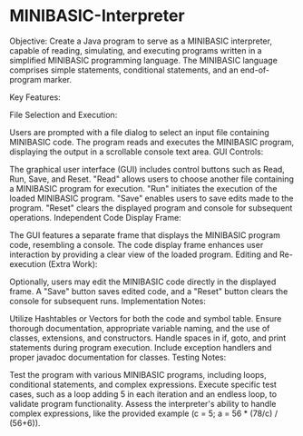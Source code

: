 # MINIBASIC-Interpreter

Objective:
Create a Java program to serve as a MINIBASIC interpreter, capable of reading, simulating, and executing programs written in a simplified MINIBASIC programming language. The MINIBASIC language comprises simple statements, conditional statements, and an end-of-program marker.

Key Features:

File Selection and Execution:

Users are prompted with a file dialog to select an input file containing MINIBASIC code.
The program reads and executes the MINIBASIC program, displaying the output in a scrollable console text area.
GUI Controls:

The graphical user interface (GUI) includes control buttons such as Read, Run, Save, and Reset.
"Read" allows users to choose another file containing a MINIBASIC program for execution.
"Run" initiates the execution of the loaded MINIBASIC program.
"Save" enables users to save edits made to the program.
"Reset" clears the displayed program and console for subsequent operations.
Independent Code Display Frame:

The GUI features a separate frame that displays the MINIBASIC program code, resembling a console.
The code display frame enhances user interaction by providing a clear view of the loaded program.
Editing and Re-execution (Extra Work):

Optionally, users may edit the MINIBASIC code directly in the displayed frame.
A "Save" button saves edited code, and a "Reset" button clears the console for subsequent runs.
Implementation Notes:

Utilize Hashtables or Vectors for both the code and symbol table.
Ensure thorough documentation, appropriate variable naming, and the use of classes, extensions, and constructors.
Handle spaces in if, goto, and print statements during program execution.
Include exception handlers and proper javadoc documentation for classes.
Testing Notes:

Test the program with various MINIBASIC programs, including loops, conditional statements, and complex expressions.
Execute specific test cases, such as a loop adding 5 in each iteration and an endless loop, to validate program functionality.
Assess the interpreter's ability to handle complex expressions, like the provided example (c = 5; a = 56 * (78/c) / (56+6)).
